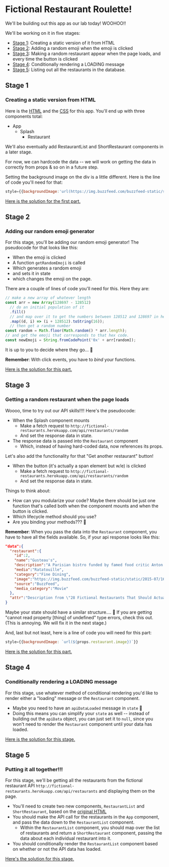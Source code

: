 # Fictional Restaurant Roulette!

We'll be building out this app as our lab today! WOOHOO!!

We'll be working on it in five stages:
- [Stage 1](#stage-1): Creating a static version of it from HTML
- [Stage 2](#stage-2): Adding a random emoji when the emoji is clicked
- [Stage 3](#stage-3): Making a random restaurant appear when the page loads, and every time the button is clicked
- [Stage 4](#stage-4): Conditionally rendering a LOADING message
- [Stage 5](#stage-5): Listing out all the restaurants in the database.

## Stage 1

### Creating a static version from HTML

Here is the [HTML](https://git.generalassemb.ly/gist/jlr7245/2e9fe782a7987a11f428579cff17d7a7) and the [CSS](https://git.generalassemb.ly/gist/jlr7245/7de8e196abe14ea6934143a9546f7d73) for this app. You'll end up with three components total:

- App
    - Splash
        - Restaurant

We'll also eventually add RestaurantList and ShortRestaurant components in a later stage.

For now, we can hardcode the data -- we will work on getting the data in correctly from props & so on in a future step.

Setting the background image on the div is a little different. Here is the line of code you'll need for that:

```jsx
style={{backgroundImage:'url(https://img.buzzfeed.com/buzzfeed-static/static/2015-07/16/12/enhanced/webdr06/enhanced-32098-1437062439-1.png?crop=590:390;0,55&amp;downsize=715:*&amp;output-format=auto&amp;output-quality=auto)',}}
```

[Here is the solution for the first part.](https://git.generalassemb.ly/wdi-nyc-thundercats/LAB_U03_D03_Fictional-Restaurant-Roulette/pull/1/files)

## Stage 2

### Adding our random emoji generator

For this stage, you'll be adding our random emoji generator! The pseudocode for that looks like this:

- When the emoji is clicked
- A function `getRandomEmoji` is called
- Which generates a random emoji
- and sets it in state
- which changes the emoji on the page.

There are a couple of lines of code you'll need for this. Here they are:

```js
// make a new array of whatever length
const arr = new Array(128697 - 128512)
  // do an initial population of it
  .fill()
  // and map over it to get the numbers between 128512 and 128697 in hexadecimal
  .map((d, i) => (i + 128512).toString(16));
  // then get a random number
const random = Math.floor(Math.random() * arr.length);
// and get the emoji that corresponds to that hex code.
const newEmoji = String.fromCodePoint('0x' + arr[random]);
```

It is up to you to decide where they go... 🤔

**Remember**: With click events, you have to _bind_ your functions.

[Here is the solution for this part.](https://git.generalassemb.ly/wdi-nyc-thundercats/LAB_U03_D03_Fictional-Restaurant-Roulette/pull/2/files)

## Stage 3

### Getting a random restaurant when the page loads

Woooo, time to try out our API skills!!!!  Here's the pseudocode:

- When the Splash component mounts
   - Make a fetch request to `http://fictional-restaurants.herokuapp.com/api/restaurants/random`
   - And set the response data in state.
- The response data is passed into the `Restaurant` component
    - Which, instead of having hard-coded data, now references its props.

Let's also add the functionality for that "Get another restaurant" button!

- When the button (it's actually a span element but w/e) is clicked
   - Make a fetch request to `http://fictional-restaurants.herokuapp.com/api/restaurants/random`
   - And set the response data in state.

Things to think about:
- How can you modularize your code? Maybe there should be just one function that's called both when the component mounts and when the button is clicked.
- Which lifecycle method should you use?
- Are you binding your methods??? 🤔

**Remember**: When you pass the data into the `Restaurant` component, you have to have all the fields available. So, if your api response looks like this:
```json
"data":{
  "restaurant":{
    "id":2,
    "name":"Gusteau's",
    "description":"A Parisian bistro funded by famed food critic Anton Ego, Gusteau's is probably the only restaurant in the world where you can enjoy a meal prepared by a gourmet chef with four legs.",
    "media":"Ratatouille",
    "category":"Fine Dining",
    "image":"https://img.buzzfeed.com/buzzfeed-static/static/2015-07/16/12/enhanced/webdr06/enhanced-32098-1437062439-1.png?crop=590:390;0,55&downsize=715:*&output-format=auto&output-quality=auto",
    "source":"BuzzFeed",
    "media_category":"Movie"
  },
  "attr":"Description from \"28 Fictional Restaurants That Should Actually Be Real\" by Mallory McInnis. https://www.buzzfeed.com/mallorymcinnis/i-want-to-get-drunk-at-paddys-while-eating-a-bluth-banana"
}
```

Maybe your state should have a similar structure.... 🤔 If you are getting "cannot read property [thing] of undefined" type errors, check this out. (This is annoying. We will fix it in the next stage.)

And, last but not least, here is a line of code you will need for this part:

```jsx
style={{backgroundImage: `url(${props.restaurant.image})`}}
```

[Here is the solution for this part.](https://git.generalassemb.ly/wdi-nyc-thundercats/LAB_U03_D03_Fictional-Restaurant-Roulette/pull/3/files)

## Stage 4

### Conditionally rendering a LOADING message

For this stage, use whatever method of conditional rendering you'd like to render either a "loading" message or the `Restaurant` component.

- Maybe you need to have an `apiDataLoaded` message in `state` 🤔
- Doing this means you can simplify your `state` as well -- instead of building out the `apiData` object, you can just set it to `null`, since you won't need to render the `Restaurant` component until your data has loaded.

[Here is the solution for this stage.](https://git.generalassemb.ly/wdi-nyc-thundercats/LAB_U03_D03_Fictional-Restaurant-Roulette/pull/4/files)

## Stage 5

### Putting it all together!!!

For this stage, we'll be getting all the restaurants from the fictional restaurant API `http://fictional-restaurants.herokuapp.com/api/restaurants` and displaying them on the page.

- You'll need to create two new components, `RestaurantList` and `ShortRestaurant`, based on the [original HTML](https://git.generalassemb.ly/gist/jlr7245/2e9fe782a7987a11f428579cff17d7a7)
- You should make the API call for the restaurants in the `App` component, and pass the data down to the `RestaurantList` component.
    - Within the `RestaurantList` component, you should map over the list of restaurants and return a `ShortRestaurant` component, passing the data about each individual restaurant into it.
- You should conditionally render the `RestaurantList` component based on whether or not the API data has loaded.

[Here's the solution for this stage.](https://git.generalassemb.ly/wdi-nyc-thundercats/LAB_U03_D03_Fictional-Restaurant-Roulette/pull/5/files)
